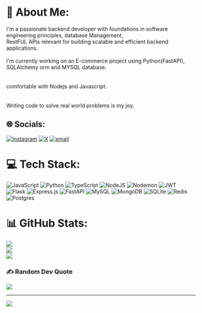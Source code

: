 # 💫 About Me:
I'm a passionate backend developer with foundations in software engineering principles, database Management,<br>RestFUL APIs relevant  for building scalable and efficient backend applications.<br><br>I'm currently working on an E-commerce project using Python(FastAPI), SQLAlchemy orm and MYSQL database. </br><br><br>comfortable with Nodejs and Javascript.</br><br><br>Writing code to solve real world problems is my joy.


## 🌐 Socials:
[![Instagram](https://img.shields.io/badge/Instagram-%23E4405F.svg?logo=Instagram&logoColor=white)](https://instagram.com/_its.audun) [![X](https://img.shields.io/badge/X-black.svg?logo=X&logoColor=white)](https://x.com/Its_Audun) [![email](https://img.shields.io/badge/Email-D14836?logo=gmail&logoColor=white)](mailto:egiteru5@gmail.com) 

# 💻 Tech Stack:
![JavaScript](https://img.shields.io/badge/javascript-%23323330.svg?style=for-the-badge&logo=javascript&logoColor=%23F7DF1E) ![Python](https://img.shields.io/badge/python-3670A0?style=for-the-badge&logo=python&logoColor=ffdd54) ![TypeScript](https://img.shields.io/badge/typescript-%23007ACC.svg?style=for-the-badge&logo=typescript&logoColor=white) ![NodeJS](https://img.shields.io/badge/node.js-6DA55F?style=for-the-badge&logo=node.js&logoColor=white) ![Nodemon](https://img.shields.io/badge/NODEMON-%23323330.svg?style=for-the-badge&logo=nodemon&logoColor=%BBDEAD) ![JWT](https://img.shields.io/badge/JWT-black?style=for-the-badge&logo=JSON%20web%20tokens) ![Flask](https://img.shields.io/badge/flask-%23000.svg?style=for-the-badge&logo=flask&logoColor=white) ![Express.js](https://img.shields.io/badge/express.js-%23404d59.svg?style=for-the-badge&logo=express&logoColor=%2361DAFB) ![FastAPI](https://img.shields.io/badge/FastAPI-005571?style=for-the-badge&logo=fastapi) ![MySQL](https://img.shields.io/badge/mysql-4479A1.svg?style=for-the-badge&logo=mysql&logoColor=white) ![MongoDB](https://img.shields.io/badge/MongoDB-%234ea94b.svg?style=for-the-badge&logo=mongodb&logoColor=white) ![SQLite](https://img.shields.io/badge/sqlite-%2307405e.svg?style=for-the-badge&logo=sqlite&logoColor=white) ![Redis](https://img.shields.io/badge/redis-%23DD0031.svg?style=for-the-badge&logo=redis&logoColor=white) ![Postgres](https://img.shields.io/badge/postgres-%23316192.svg?style=for-the-badge&logo=postgresql&logoColor=white)
# 📊 GitHub Stats:
![](https://github-readme-stats.vercel.app/api?username=Edwin-Giteru&theme=dark&hide_border=false&include_all_commits=true&count_private=true)<br/>
![](https://nirzak-streak-stats.vercel.app/?user=Edwin-Giteru&theme=dark&hide_border=false)<br/>
![](https://github-readme-stats.vercel.app/api/top-langs/?username=Edwin-Giteru&theme=dark&hide_border=false&include_all_commits=true&count_private=true&layout=compact)

### ✍️ Random Dev Quote
![](https://quotes-github-readme.vercel.app/api?type=horizontal&theme=radical)

---
[![](https://visitcount.itsvg.in/api?id=Edwin-Giteru&icon=0&color=0)](https://visitcount.itsvg.in)

<!-- Proudly created with GPRM ( https://gprm.itsvg.in ) -->
